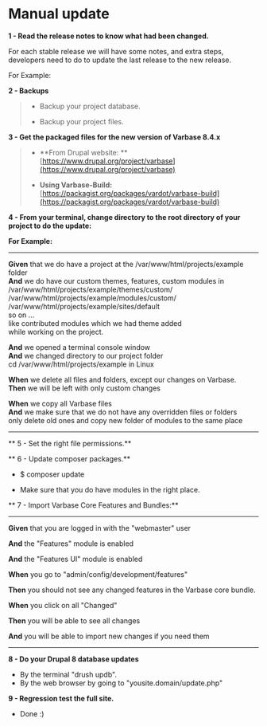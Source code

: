 # Manual update

**1 - Read the release notes to know what had been changed.**

For each stable release we will have some notes, and extra steps,  
  developers need to do to update the last release to the new release.


For Example:


**2 - Backups**

> * Backup your project database.
>
> * Backup your project files.

**3 - Get the packaged files for the new version of Varbase 8.4.x**

> * **From Drupal website: **[https://www.drupal.org/project/varbase](https://www.drupal.org/project/varbase)
>
> * **Using Varbase-Build:**  [https://packagist.org/packages/vardot/varbase-build](https://packagist.org/packages/vardot/varbase-build)

**4 - From your terminal, change directory to the root directory of your project to do the update:**

**For Example:**

---

**Given** that we do have a project at the /var/www/html/projects/example folder  
  **And** we do have our custom themes, features, custom modules in  
         /var/www/html/projects/example/themes/custom/  
         /var/www/html/projects/example/modules/custom/  
         /var/www/html/projects/example/sites/default  
         so on ...  
         like contributed modules which we had theme added  
         while working on the project.

**And** we opened a terminal console window  
  **And** we changed directory to our project folder  
         cd /var/www/html/projects/example in Linux

**When** we delete all files and folders, except our changes on Varbase.  
 **Then** we will be left with only custom changes

**When** we copy all Varbase files  
  **And** we make sure that we do not have any overridden files or folders  
         only delete old ones and copy new folder of modules to the same place

---

** 5 - Set the right file permissions.**

** 6 - Update composer packages.**

* $ composer update

* Make sure that you do have modules in the right place.

** 7 -  Import Varbase Core Features and Bundles:**

---

**Given** that you are logged in with the "webmaster" user


**And** the "Features" module is enabled

 **And** the "Features UI" module is enabled

**When** you go to "admin/config/development/features"

**Then** you should not see any changed features in the Varbase core bundle.

**When** you click on all "Changed"

**Then** you will be able to see all changes

**And** you will be able to import new changes if you need them

---

**8 - Do your Drupal 8 database updates**

* By the terminal "drush updb".
* By the web browser  by going to "yousite.domain/update.php" 

**9 - Regression test the full site.**

* Done :\)



